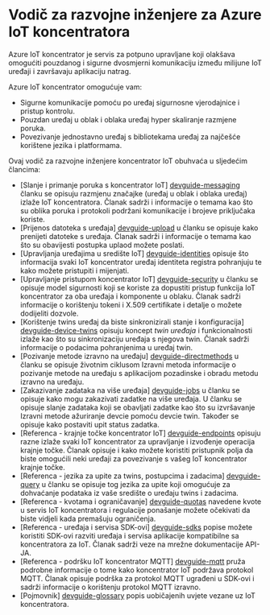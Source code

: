 <properties
 pageTitle="Teme vodič za razvojne inženjere za IoT koncentrator | Microsoft Azure"
 description="Azure IoT koncentrator za razvojne inženjere vodič koji uključuje IoT koncentrator krajnje točke, sigurnost, uređaj identiteta registra, upravljanje uređajima i poruka"
 services="iot-hub"
 documentationCenter=".net"
 authors="dominicbetts"
 manager="timlt"
 editor=""/>

<tags
 ms.service="iot-hub"
 ms.devlang="multiple"
 ms.topic="article"
 ms.tgt_pltfrm="na"
 ms.workload="na"
 ms.date="09/30/2016" 
 ms.author="dobett"/>

# <a name="azure-iot-hub-developer-guide"></a>Vodič za razvojne inženjere za Azure IoT koncentratora

Azure IoT koncentrator je servis za potpuno upravljane koji olakšava omogućiti pouzdanog i sigurne dvosmjerni komunikaciju između milijune IoT uređaji i završavaju aplikaciju natrag.

Azure IoT koncentrator omogućuje vam:

* Sigurne komunikacije pomoću po uređaj sigurnosne vjerodajnice i pristup kontrolu.
* Pouzdan uređaj u oblak i oblaka uređaj hyper skaliranje razmjene poruka.
* Povezivanje jednostavno uređaj s bibliotekama uređaj za najčešće korištene jezika i platformama.

Ovaj vodič za razvojne inženjere koncentrator IoT obuhvaća u sljedećim člancima:

- [Slanje i primanje poruka s koncentrator IoT] [ devguide-messaging] članku se opisuju razmjenu značajke (uređaj u oblak i oblaka uređaj) izlaže IoT koncentratora. Članak sadrži i informacije o temama kao što su oblika poruka i protokoli podržani komunikacije i brojeve priključaka koriste.
- [Prijenos datoteka s uređaja] [ devguide-upload] u članku se opisuje kako prenijeti datoteke s uređaja. Članak sadrži i informacije o temama kao što su obavijesti postupka uplaod možete poslati.
- [Upravljanja uređajima u središte IoT] [ devguide-identities] opisuje što informacija svaki IoT koncentrator uređaj identiteta registra pohranjuju te kako možete pristupiti i mijenjati.
- [Upravljanje pristupom koncentrator IoT] [ devguide-security] u članku se opisuje model sigurnosti koji se koriste za dopustiti pristup funkcija IoT koncentrator za oba uređaja i komponente u oblaku. Članak sadrži informacije o korištenju tokeni i X.509 certifikate i detalje o možete dodijeliti dozvole.
- [Korištenje twins uređaj da biste sinkronizirali stanje i konfiguracija] [ devguide-device-twins] opisuju koncept *twin uređaja* i funkcionalnosti izlaže kao što su sinkronizaciju uređaja s njegova twin. Članak sadrži informacije o podacima pohranjenima u uređaj twin.
- [Pozivanje metode izravno na uređaju] [ devguide-directmethods] u članku se opisuje životnim ciklusom Izravni metoda informacije o pozivanje metode na uređaju s aplikacijom pozadinske i obradu metodu izravno na uređaju.
- [Zakazivanje zadataka na više uređaja] [ devguide-jobs] u članku se opisuje kako mogu zakazivati zadatke na više uređaja. U članku se opisuje slanje zadataka koji se obavljati zadatke kao što su izvršavanje Izravni metode ažuriranje devcie pomoću devcie twin. Također se opisuje kako postaviti upit status zadatka.
- [Referenca - krajnje točke koncentrator IoT] [ devguide-endpoints] opisuju razne izlaže svaki IoT koncentrator za upravljanje i izvođenje operacija krajnje točke. Članak opisuje i kako možete koristiti pristupnik polja da biste omogućili neki uređaji za povezivanje s vašeg IoT koncentrator krajnje točke.
- [Referenca - jezika za upite za twins, postupcima i zadacima] [ devguide-query] u članku se opisuje tog jezika za upite koji omogućuje za dohvaćanje podataka iz vaše središte o uređaju twins i zadacima.
- [Referenca - kvotama i ograničavanje] [ devguide-quotas] navedene kvote u servis IoT koncentratora i regulacije ponašanje možete očekivati da biste vidjeli kada premašuju ograničenja.
- [Referenca - uređaja i servisa SDK-ovi] [ devguide-sdks] popise možete koristiti SDK-ovi razviti uređaja i servisa aplikacije kompatibilne sa koncentratora za IoT. Članak sadrži veze na mrežne dokumentacije API-JA.
- [Referenca - podršku IoT koncentrator MQTT] [ devguide-mqtt] pruža podrobne informacije o tome kako koncentrator IoT podržava protokol MQTT. Članak opisuje podrška za protokol MQTT ugrađeni u SDK-ovi i sadrži informacije o korištenju protokol MQTT izravno.
- [Pojmovnik] [ devguide-glossary] popis uobičajenih uvjete vezane uz IoT koncentratora.



[devguide-messaging]: iot-hub-devguide-messaging.md
[devguide-upload]: iot-hub-devguide-file-upload.md
[devguide-identities]: iot-hub-devguide-identity-registry.md
[devguide-security]: iot-hub-devguide-security.md
[devguide-device-twins]: iot-hub-devguide-device-twins.md
[devguide-directmethods]: iot-hub-devguide-direct-methods.md
[devguide-jobs]: iot-hub-devguide-jobs.md
[devguide-endpoints]: iot-hub-devguide-endpoints.md
[devguide-quotas]: iot-hub-devguide-quotas-throttling.md
[devguide-query]: iot-hub-devguide-query-language.md
[devguide-sdks]: iot-hub-devguide-sdks.md
[devguide-mqtt]: iot-hub-mqtt-support.md
[devguide-glossary]: iot-hub-devguide-glossary.md

